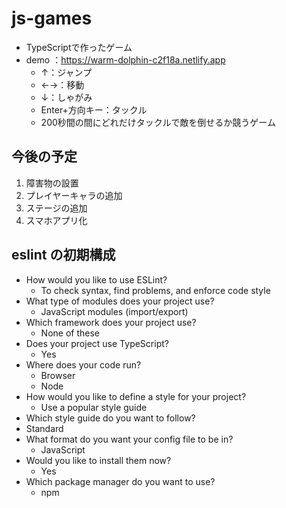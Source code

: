 # js-games

- TypeScriptで作ったゲーム
- demo ：https://warm-dolphin-c2f18a.netlify.app
  - ↑：ジャンプ
  - ←→：移動
  - ↓：しゃがみ
  - Enter+方向キー：タックル
  - 200秒間の間にどれだけタックルで敵を倒せるか競うゲーム

## 今後の予定
1. 障害物の設置
2. プレイヤーキャラの追加
3. ステージの追加
4. スマホアプリ化

## eslint の初期構成

- How would you like to use ESLint?
  - To check syntax, find problems, and enforce code style
- What type of modules does your project use?
  - JavaScript modules (import/export)
- Which framework does your project use?
  - None of these
- Does your project use TypeScript?
  - Yes
- Where does your code run?
  - Browser
  - Node
- How would you like to define a style for your project?
  - Use a popular style guide
- Which style guide do you want to follow?
- Standard
- What format do you want your config file to be in?
  - JavaScript
- Would you like to install them now?
  - Yes
- Which package manager do you want to use?
  - npm
